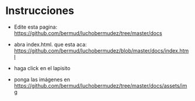 Instrucciones
================

- Edite esta pagina: https://github.com/bermud/luchobermudez/tree/master/docs
- abra index.html. que esta aca: https://github.com/bermud/luchobermudez/blob/master/docs/index.html
- haga click en el lapisito


- ponga las imágenes en
https://github.com/bermud/luchobermudez/tree/master/docs/assets/img


